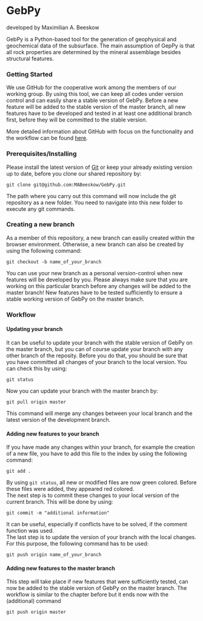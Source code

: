 # GebPy

developed by Maximilian A. Beeskow

GebPy is a Python-based tool for the generation of geophysical and geochemical 
data of the subsurface. The main assumption of GepPy is that all rock properties 
are determined by the mineral assemblage besides structural features.

### Getting Started

We use GitHub for the cooperative work among the members of our working group. 
By using this tool, we can keep all codes under version control and can easily 
share a stable version of GebPy.
Before a new feature will be added to the stable version of the master branch,
all new features have to be developed and tested in at least one additional 
branch first, before they will be committed to the stable version.  

More detailed information about GitHub with focus on the functionality and the 
workflow can be found [here](https://github.com/features).

### Prerequisites/Installing

Please install the latest version of 
[Git](https://github.com/git-guides/install-git) or keep your
already existing version up to date, before you clone our shared repository by:

```
git clone git@github.com:MABeeskow/GebPy.git
```

The path where you carry out this command will now include the git repository as 
a new folder. You need to navigate into this new folder to execute any git 
commands. 

### Creating a new branch

As a member of this repository, a new branch can easiliy created within the 
browser environment. Otherwise, a new branch can also be created by using the
following command:

```
git checkout -b name_of_your_branch
```

You can use your new branch as a personal version-control when new features will 
be developed by you. Please always make sure that you are working on this 
particular branch before any changes will be added to the master branch! New 
features have to be tested sufficiently to ensure a stable working version of 
GebPy on the master branch.

### Workflow
#### Updating your branch

It can be useful to update your branch with the stable version of GebPy on the
master branch, but you can of course update your branch with any other branch
of the reposity. Before you do that, you should be sure that you have committed 
all changes of your branch to the local version. You can check this by using:

```
git status
```

Now you can update your branch with the master branch by:

```
git pull origin master
```

This command will merge any changes between your local branch and the latest 
version of the development branch.

#### Adding new features to your branch

If you have made any changes within your branch, for example the creation of a 
new file, you have to add this file to the index by using the following command:

```
git add .
```

By using `git status`, all new or modified files are now green colored. Before 
these files were added, they appeared red colored.  
The next step is to commit these changes to your local version of the current
branch. This will be done by using:

```
git commit -m "additional information"
```

It can be useful, especially if conflicts have to be solved, if the comment 
function was used.  
The last step is to update the version of your branch with the local changes. 
For this purpose, the following command has to be used:

```
git push origin name_of_your_branch
```

#### Adding new features to the master branch

This step will take place if new features that were sufficiently tested, can
now be added to the stable version of GebPy on the master branch. The workflow
is similar to the chapter before but it ends now with the (additional) command

```
git push origin master
```
